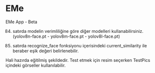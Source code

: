# EMe
EMe App - Beta

84. satırda modelin verimliliğine göre diğer modelleri kullanabilirsiniz. (yolov8n-face.pt - yolov8m-face.pt - yolov8l-face.pt)

177. satırda recognize_face fonksiyonu içerisindeki current_similarity ile beraber eşik değeri belirlenebilir.

Hali hazırda eğitilmiş şekildedir. Test etmek için resim seçerken TestPics içindeki görseller kullanılabilir.



